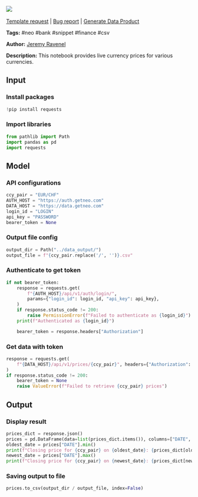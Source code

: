 <a href="https://app.naas.ai/user-redirect/naas/downloader?url=https://raw.githubusercontent.com/jupyter-naas/awesome-notebooks/master/Neo/Neo_Get_currencies_live_prices.ipynb" target="_parent"><img src="https://naasai-public.s3.eu-west-3.amazonaws.com/open_in_naas.svg"/></a><br><br><a href="https://github.com/jupyter-naas/awesome-notebooks/issues/new?assignees=&labels=&template=template-request.md&title=Tool+-+Action+of+the+notebook+">Template request</a> | <a href="https://github.com/jupyter-naas/awesome-notebooks/issues/new?assignees=&labels=bug&template=bug_report.md&title=Neo+-+Get+currencies+live+prices:+Error+short+description">Bug report</a> | <a href="https://app.naas.ai/user-redirect/naas/downloader?url=https://raw.githubusercontent.com/jupyter-naas/awesome-notebooks/master/Naas/Naas_Start_data_product.ipynb" target="_parent">Generate Data Product</a>

**Tags:** #neo #bank #snippet #finance #csv

**Author:** [Jeremy Ravenel](https://www.linkedin.com/in/ACoAAAJHE7sB5OxuKHuzguZ9L6lfDHqw--cdnJg/)

**Description:** This notebook provides live currency prices for various currencies.

## Input

### Install packages


```python
!pip install requests
```

### Import libraries


```python
from pathlib import Path
import pandas as pd
import requests
```

## Model

### API configurations


```python
ccy_pair = "EUR/CHF"
AUTH_HOST = "https://auth.getneo.com"
DATA_HOST = "https://data.getneo.com"
login_id = "LOGIN"
api_key = "PASSWORD"
bearer_token = None
```

### Output file config


```python
output_dir = Path("../data_output/")
output_file = f"{ccy_pair.replace('/', '')}.csv"
```

### Authenticate to get token


```python
if not bearer_token:
    response = requests.get(
        f"{AUTH_HOST}/api/v1/auth/login/",
        params={"login_id": login_id, "api_key": api_key},
    )
    if response.status_code != 200:
        raise PermissionError(f"Failed to authenticate as {login_id}")
    print(f"Authenticated as {login_id}")

    bearer_token = response.headers["Authorization"]
```

### Get data with token


```python
response = requests.get(
    f"{DATA_HOST}/api/v1/prices/{ccy_pair}", headers={"Authorization": bearer_token}
)
if response.status_code != 200:
    bearer_token = None
    raise ValueError(f"Failed to retrieve {ccy_pair} prices")
```

## Output

### Display result


```python
prices_dict = response.json()
prices = pd.DataFrame(data=list(prices_dict.items()), columns=["DATE", "VALUE"])
oldest_date = prices["DATE"].min()
print(f"Closing price for {ccy_pair} on {oldest_date}: {prices_dict[oldest_date]}")
newest_date = prices["DATE"].max()
print(f"Closing price for {ccy_pair} on {newest_date}: {prices_dict[newest_date]}")
```

### Saving output to file


```python
prices.to_csv(output_dir / output_file, index=False)
```
